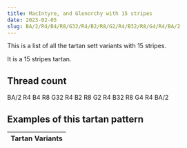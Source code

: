 ```yaml
---
title: MacIntyre, and Glenorchy with 15 stripes
date: 2023-02-05
slug: BA/2/R4/B4/R8/G32/R4/B2/R8/G2/R4/B32/R8/G4/R4/BA/2
---
```

This is a list of all the tartan sett variants with 15 stripes.

It is a 15 stripes tartan.


## Thread count
BA/2 R4 B4 R8 G32 R4 B2 R8 G2 R4 B32 R8 G4 R4 BA/2

## Examples of this tartan pattern

| Tartan Variants |
|---------------|
